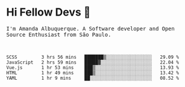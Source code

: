 # Hi Fellow Devs :wave:
   
<p>
  <samp>
    I'm Amanda Albuquerque. A Software developer and Open Source Enthusiast from São Paulo.
  </samp>

  
<!--   [![Twitter Follow](https://img.shields.io/twitter/follow/alalbux?style=social)](https://www.twitter.com/alalbux)
  [![Linkedin Badge](https://img.shields.io/badge/-alalbux-blue?style=flat-square&logo=Linkedin&logoColor=white&link=https://www.linkedin.com/in/alalbux/)](https://www.linkedin.com/in/alalbux/)
  [![Medium Badge](https://img.shields.io/badge/-alalbux-black?style=flat-square&logo=Medium&logoColor=white&link=https://medium.com/@alalbux)](https://medium.com/@alalbux) -->
</p>

  <br/>
  

<!--START_SECTION:waka-->
```text
SCSS         3 hrs 56 mins   ███████▒░░░░░░░░░░░░░░░░░   29.09 % 
JavaScript   2 hrs 59 mins   █████▓░░░░░░░░░░░░░░░░░░░   22.04 % 
Vue.js       1 hr 53 mins    ███▒░░░░░░░░░░░░░░░░░░░░░   13.93 % 
HTML         1 hr 49 mins    ███▒░░░░░░░░░░░░░░░░░░░░░   13.42 % 
YAML         1 hr 9 mins     ██░░░░░░░░░░░░░░░░░░░░░░░   08.52 % 
```
<!--END_SECTION:waka-->

